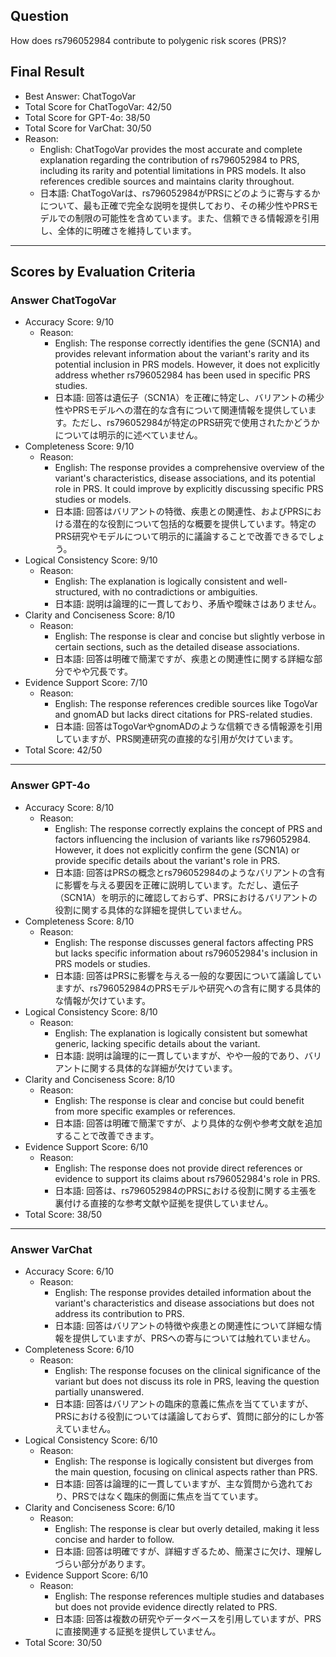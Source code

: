 ## Question

How does rs796052984 contribute to polygenic risk scores (PRS)?

## Final Result

- Best Answer: ChatTogoVar
- Total Score for ChatTogoVar: 42/50
- Total Score for GPT-4o: 38/50
- Total Score for VarChat: 30/50
- Reason:
  - English: ChatTogoVar provides the most accurate and complete explanation regarding the contribution of rs796052984 to PRS, including its rarity and potential limitations in PRS models. It also references credible sources and maintains clarity throughout.
  - 日本語: ChatTogoVarは、rs796052984がPRSにどのように寄与するかについて、最も正確で完全な説明を提供しており、その稀少性やPRSモデルでの制限の可能性を含めています。また、信頼できる情報源を引用し、全体的に明確さを維持しています。

---

## Scores by Evaluation Criteria

### Answer ChatTogoVar
- Accuracy Score: 9/10
  - Reason: 
    - English: The response correctly identifies the gene (SCN1A) and provides relevant information about the variant's rarity and its potential inclusion in PRS models. However, it does not explicitly address whether rs796052984 has been used in specific PRS studies.
    - 日本語: 回答は遺伝子（SCN1A）を正確に特定し、バリアントの稀少性やPRSモデルへの潜在的な含有について関連情報を提供しています。ただし、rs796052984が特定のPRS研究で使用されたかどうかについては明示的に述べていません。
- Completeness Score: 9/10
  - Reason: 
    - English: The response provides a comprehensive overview of the variant's characteristics, disease associations, and its potential role in PRS. It could improve by explicitly discussing specific PRS studies or models.
    - 日本語: 回答はバリアントの特徴、疾患との関連性、およびPRSにおける潜在的な役割について包括的な概要を提供しています。特定のPRS研究やモデルについて明示的に議論することで改善できるでしょう。
- Logical Consistency Score: 9/10
  - Reason: 
    - English: The explanation is logically consistent and well-structured, with no contradictions or ambiguities.
    - 日本語: 説明は論理的に一貫しており、矛盾や曖昧さはありません。
- Clarity and Conciseness Score: 8/10
  - Reason: 
    - English: The response is clear and concise but slightly verbose in certain sections, such as the detailed disease associations.
    - 日本語: 回答は明確で簡潔ですが、疾患との関連性に関する詳細な部分でやや冗長です。
- Evidence Support Score: 7/10
  - Reason: 
    - English: The response references credible sources like TogoVar and gnomAD but lacks direct citations for PRS-related studies.
    - 日本語: 回答はTogoVarやgnomADのような信頼できる情報源を引用していますが、PRS関連研究の直接的な引用が欠けています。
- Total Score: 42/50

---

### Answer GPT-4o
- Accuracy Score: 8/10
  - Reason: 
    - English: The response correctly explains the concept of PRS and factors influencing the inclusion of variants like rs796052984. However, it does not explicitly confirm the gene (SCN1A) or provide specific details about the variant's role in PRS.
    - 日本語: 回答はPRSの概念とrs796052984のようなバリアントの含有に影響を与える要因を正確に説明しています。ただし、遺伝子（SCN1A）を明示的に確認しておらず、PRSにおけるバリアントの役割に関する具体的な詳細を提供していません。
- Completeness Score: 8/10
  - Reason: 
    - English: The response discusses general factors affecting PRS but lacks specific information about rs796052984's inclusion in PRS models or studies.
    - 日本語: 回答はPRSに影響を与える一般的な要因について議論していますが、rs796052984のPRSモデルや研究への含有に関する具体的な情報が欠けています。
- Logical Consistency Score: 8/10
  - Reason: 
    - English: The explanation is logically consistent but somewhat generic, lacking specific details about the variant.
    - 日本語: 説明は論理的に一貫していますが、やや一般的であり、バリアントに関する具体的な詳細が欠けています。
- Clarity and Conciseness Score: 8/10
  - Reason: 
    - English: The response is clear and concise but could benefit from more specific examples or references.
    - 日本語: 回答は明確で簡潔ですが、より具体的な例や参考文献を追加することで改善できます。
- Evidence Support Score: 6/10
  - Reason: 
    - English: The response does not provide direct references or evidence to support its claims about rs796052984's role in PRS.
    - 日本語: 回答は、rs796052984のPRSにおける役割に関する主張を裏付ける直接的な参考文献や証拠を提供していません。
- Total Score: 38/50

---

### Answer VarChat
- Accuracy Score: 6/10
  - Reason: 
    - English: The response provides detailed information about the variant's characteristics and disease associations but does not address its contribution to PRS.
    - 日本語: 回答はバリアントの特徴や疾患との関連性について詳細な情報を提供していますが、PRSへの寄与については触れていません。
- Completeness Score: 6/10
  - Reason: 
    - English: The response focuses on the clinical significance of the variant but does not discuss its role in PRS, leaving the question partially unanswered.
    - 日本語: 回答はバリアントの臨床的意義に焦点を当てていますが、PRSにおける役割については議論しておらず、質問に部分的にしか答えていません。
- Logical Consistency Score: 6/10
  - Reason: 
    - English: The response is logically consistent but diverges from the main question, focusing on clinical aspects rather than PRS.
    - 日本語: 回答は論理的に一貫していますが、主な質問から逸れており、PRSではなく臨床的側面に焦点を当てています。
- Clarity and Conciseness Score: 6/10
  - Reason: 
    - English: The response is clear but overly detailed, making it less concise and harder to follow.
    - 日本語: 回答は明確ですが、詳細すぎるため、簡潔さに欠け、理解しづらい部分があります。
- Evidence Support Score: 6/10
  - Reason: 
    - English: The response references multiple studies and databases but does not provide evidence directly related to PRS.
    - 日本語: 回答は複数の研究やデータベースを引用していますが、PRSに直接関連する証拠を提供していません。
- Total Score: 30/50